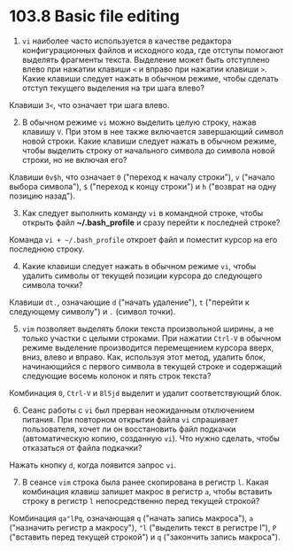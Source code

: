 # 103.8 Basic file editing

1. `vi` наиболее часто используется в качестве редактора конфигурационных файлов и исходного кода, где отступы помогают выделять фрагменты текста. Выделение может быть отступлено влево при нажатии клавиши `<` и вправо при нажатии клавиши `>`. Какие клавиши следует нажать в обычном режиме, чтобы сделать отступ текущего выделения на три шага влево?

Клавиши `3<`, что означает три шага влево.

2. В обычном режиме `vi` можно выделить целую строку, нажав клавишу `V`. При этом в нее также включается завершающий символ новой строки. Какие клавиши следует нажать в обычном режиме, чтобы выделить строку от начального символа до символа новой строки, но не включая его?

Клавиши `0v$h`, что означает `0` ("переход к началу строки"), `v` ("начало выбора символа"), `$` ("переход к концу строки") и `h` ("возврат на одну позицию назад").

3. Как следует выполнить команду `vi` в командной строке, чтобы открыть файл **~/.bash_profile** и сразу перейти к последней строке?

Команда `vi + ~/.bash_profile` откроет файл и поместит курсор на его последнюю строку.

4. Какие клавиши следует нажать в обычном режиме `vi`, чтобы удалить символы от текущей позиции курсора до следующего символа точки?

Клавиши `dt.`, означающие `d` ("начать удаление"), `t` ("перейти к следующему символу") и `.` (символ точки).

5. `vim` позволяет выделять блоки текста произвольной ширины, а не только участки с целыми строками. При нажатии `Ctrl-V` в обычном режиме выделение производится перемещением курсора вверх, вниз, влево и вправо. Как, используя этот метод, удалить блок, начинающийся с первого символа в текущей строке и содержащий следующие восемь колонок и пять строк текста?

Комбинация `0`, `Ctrl-V` и `8l5jd` выделит и удалит соответствующий блок.

6. Сеанс работы с `vi` был прерван неожиданным отключением питания. При повторном открытии файла `vi` спрашивает пользователя, хочет ли он восстановить файл подкачки (автоматическую копию, созданную `vi`). Что нужно сделать, чтобы отказаться от файла подкачки?
   
Нажать кнопку `d`, когда появится запрос `vi`.

7. В сеансе `vim` строка была ранее скопирована в регистр `l`. Какая комбинация клавиш запишет макрос в регистр `a`, чтобы вставить строку в регистр `l` непосредственно перед текущей строкой?

Комбинация `qa"lPq`, означающая `q` ("начать запись макроса"), `a` ("назначить регистр a макросу"), `"l` ("выделить текст в регистре l"), `P` ("вставить перед текущей строкой") и `q` ("закончить запись макроса").